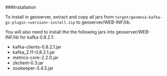 ###Installation

To install in geoserver, extract and copy all jars from ```target/geomesa-kafka-gs-plugin-<version>-install.zip``` to
geoserver/WEB-INF/lib.

You will also need to install the the following jars into geoserver/WEB-INF/lib for kafka 0.8.2.1:
* kafka-clients-0.8.2.1.jar
* kafka_2.11-0.8.2.1.jar
* metrics-core-2.2.0.jar
* zkclient-0.3.jar
* zookeeper-3.4.5.jar
